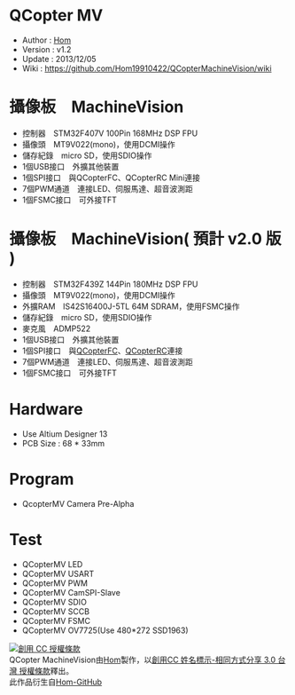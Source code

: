 ﻿QCopter MV
========
* Author      : [Hom](https://github.com/Hom19910422)
* Version     : v1.2
* Update      : 2013/12/05
* Wiki        : https://github.com/Hom19910422/QCopterMachineVision/wiki

攝像板　MachineVision
========
* 控制器　STM32F407V 100Pin 168MHz DSP FPU
* 攝像頭　MT9V022(mono)，使用DCMI操作
* 儲存紀錄　micro SD，使用SDIO操作
* 1個USB接口　外擴其他裝置
* 1個SPI接口　與QCopterFC、QCopterRC Mini連接
* 7個PWM通道　連接LED、伺服馬達、超音波測距
* 1個FSMC接口　可外接TFT

攝像板　MachineVision( 預計 v2.0 版 )
========
* 控制器　STM32F439Z 144Pin 180MHz DSP FPU
* 攝像頭　MT9V022(mono)，使用DCMI操作
* 外擴RAM　IS42S16400J-5TL 64M SDRAM，使用FSMC操作
* 儲存紀錄　micro SD，使用SDIO操作
* 麥克風　ADMP522
* 1個USB接口　外擴其他裝置
* 1個SPI接口　與[QCopterFC](https://github.com/Hom19910422/QCopterFlightControl)、[QCopterRC](https://github.com/Hom19910422/QCopterRemoteControl)連接
* 7個PWM通道　連接LED、伺服馬達、超音波測距
* 1個FSMC接口　可外接TFT

Hardware
========
* Use Altium Designer 13
* PCB Size : 68 * 33mm

Program
========
* QcopterMV Camera Pre-Alpha

Test
========
* QCopterMV LED
* QCopterMV USART
* QCopterMV PWM
* QCopterMV CamSPI-Slave
* QCopterMV SDIO
* QCopterMV SCCB
* QCopterMV FSMC
* QCopterMV OV7725(Use 480*272 SSD1963)  
  
  
<a rel="license" href="http://creativecommons.org/licenses/by-sa/3.0/tw/deed.zh_TW"><img alt="創用 CC 授權條款" style="border-width:0" src="http://i.creativecommons.org/l/by-sa/3.0/tw/88x31.png" /></a><br /><span xmlns:dct="http://purl.org/dc/terms/" property="dct:title">QCopter MachineVision</span>由<a xmlns:cc="http://creativecommons.org/ns#" href="https://plus.google.com/u/0/112822505513154783828/posts" property="cc:attributionName" rel="cc:attributionURL">Hom</a>製作，以<a rel="license" href="http://creativecommons.org/licenses/by-sa/3.0/tw/deed.zh_TW">創用CC 姓名標示-相同方式分享 3.0 台灣 授權條款</a>釋出。<br />此作品衍生自<a xmlns:dct="http://purl.org/dc/terms/" href="https://github.com/Hom19910422" rel="dct:source">Hom-GitHub</a>
